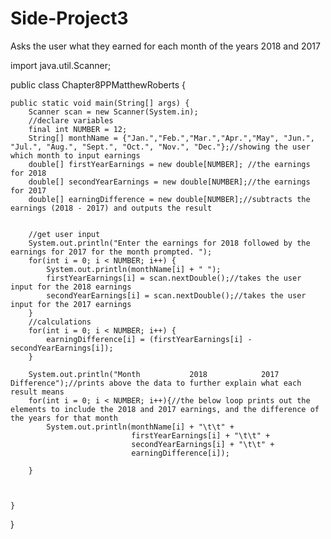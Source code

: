 # Side-Project3
Asks the user what they earned for each month of the years 2018 and 2017

import java.util.Scanner;

public class Chapter8PPMatthewRoberts {

	public static void main(String[] args) {
		Scanner scan = new Scanner(System.in);
		//declare variables
		final int NUMBER = 12;
		String[] monthName = {"Jan.","Feb.","Mar.","Apr.","May", "Jun.", "Jul.", "Aug.", "Sept.", "Oct.", "Nov.", "Dec."};//showing the user which month to input earnings
		double[] firstYearEarnings = new double[NUMBER]; //the earnings for 2018
		double[] secondYearEarnings = new double[NUMBER];//the earnings for 2017
		double[] earningDifference = new double[NUMBER];//subtracts the earnings (2018 - 2017) and outputs the result 
		
		
		//get user input
		System.out.println("Enter the earnings for 2018 followed by the earnings for 2017 for the month prompted. ");
		for(int i = 0; i < NUMBER; i++) {
			System.out.println(monthName[i] + " ");
			firstYearEarnings[i] = scan.nextDouble();//takes the user input for the 2018 earnings
			secondYearEarnings[i] = scan.nextDouble();//takes the user input for the 2017 earnings
		}
		//calculations
		for(int i = 0; i < NUMBER; i++) {
			earningDifference[i] = (firstYearEarnings[i] - secondYearEarnings[i]);
		}
		
		System.out.println("Month           2018            2017         Difference");//prints above the data to further explain what each result means
		for(int i = 0; i < NUMBER; i++){//the below loop prints out the elements to include the 2018 and 2017 earnings, and the difference of the years for that month
			System.out.println(monthName[i] + "\t\t" +
		                       firstYearEarnings[i] + "\t\t" +
					           secondYearEarnings[i] + "\t\t" +
		                       earningDifference[i]);
				
		}
		
			
	
	}

}
